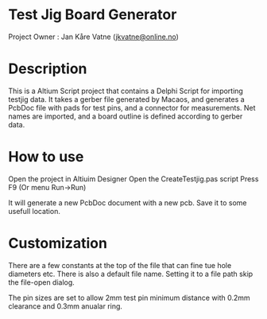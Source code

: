 # Test Jig Board Generator

Project Owner : Jan Kåre Vatne (jkvatne@online.no)

# Description
This is a Altium Script project that contains a Delphi Script for importing testjig data.
It takes a gerber file generated by Macaos, and generates a PcbDoc file with pads for test pins, and a connector for measurements. Net names are imported, and a board outline is defined according to gerber data.

# How to use
Open the project in Altiuim Designer
Open the CreateTestjig.pas script
Press F9 (Or menu Run->Run)

It will generate a new PcbDoc document with a new pcb. Save it to some usefull location.

# Customization
There are a few constants at the top of the file that can fine tue hole diameters etc.
There is also a default file name. Setting it to a file path skip the file-open dialog.

The pin sizes are set to allow 2mm test pin minimum distance with 0.2mm clearance and 0.3mm anualar ring.
